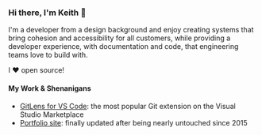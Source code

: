 ### Hi there, I'm Keith 👋

I'm a developer from a design background and enjoy creating systems that bring cohesion and accessibility for all customers, while providing a developer experience, with documentation and code, that engineering teams love to build with.

I ❤️ open source!

#### My Work & Shenanigans

- [GitLens for VS Code](https://github.com/gitkraken/vscode-gitlens): the most popular Git extension on the Visual Studio Marketplace
- [Portfolio site](https://keithdaulton.com/): finally updated after being nearly untouched since 2015

<!--
**d13/d13** is a ✨ _special_ ✨ repository because its `README.md` (this file) appears on your GitHub profile.

Here are some ideas to get you started:

- 🔭 I’m currently working on ...
- 🌱 I’m currently learning ...
- 👯 I’m looking to collaborate on ...
- 🤔 I’m looking for help with ...
- 💬 Ask me about ...
- 📫 How to reach me: ...
- 😄 Pronouns: ...
- ⚡ Fun fact: ...
-->
